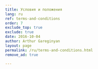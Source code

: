 ```yaml
---
title: Условия и положения
lang: ru
ref: terms-and-conditions
order: 7
exclude_top: true
exclude: true
date: 2016-10-04
author: Arthur Gareginyan
layout: page
permalink: /ru/terms-and-conditions.html
remove_ad: true

---
```




